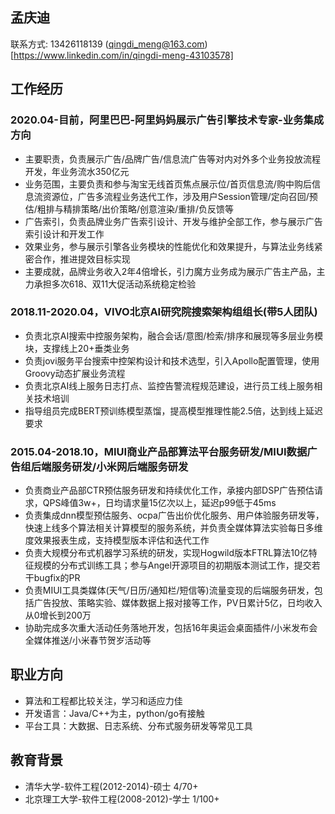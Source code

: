 ## 孟庆迪
联系方式: 13426118139 (qingdi_meng@163.com) [https://www.linkedin.com/in/qingdi-meng-43103578]

## 工作经历

### 2020.04-目前，阿里巴巴-阿里妈妈展示广告引擎技术专家-业务集成方向
- 主要职责，负责展示广告/品牌广告/信息流广告等对内对外多个业务投放流程开发，年业务流水350亿元
- 业务范围，主要负责和参与淘宝无线首页焦点展示位/首页信息流/购中购后信息流资源位，广告多流程业务迭代工作，涉及用户Session管理/定向召回/预估/粗排与精排策略/出价策略/创意渲染/重排/负反馈等
- 广告索引，负责品牌业务广告索引设计、开发与维护全部工作，参与展示广告索引设计和开发工作
- 效果业务，参与展示引擎各业务模块的性能优化和效果提升，与算法业务线紧密合作，推进提效目标实现
- 主要成就，品牌业务收入2年4倍增长，引力魔方业务成为展示广告主产品，主力承担多次618、双11大促活动系统稳定检验

### 2018.11-2020.04，VIVO北京AI研究院搜索架构组组长(带5人团队)
- 负责北京AI搜索中控服务架构，融合会话/意图/检索/排序和展现等多层业务模块，支撑线上20+垂类业务
- 负责jovi服务平台搜索中控架构设计和技术选型，引入Apollo配置管理，使用Groovy动态扩展业务流程
- 负责北京AI线上服务日志打点、监控告警流程规范建设，进行员工线上服务相关技术培训
- 指导组员完成BERT预训练模型蒸馏，提高模型推理性能2.5倍，达到线上延迟要求

### 2015.04-2018.10，MIUI商业产品部算法平台服务研发/MIUI数据广告组后端服务研发/小米网后端服务研发
- 负责商业产品部CTR预估服务研发和持续优化工作，承接内部DSP广告预估请求，QPS峰值3w+，日均请求量15亿次以上，延迟p99低于45ms
- 负责集成dnn模型预估服务、ocpa广告出价优化服务、用户体验服务研发等，快速上线多个算法相关计算模型的服务系统，并负责全媒体算法实验每日多维度效果报表生成，支持模型版本评估和迭代工作
- 负责大规模分布式机器学习系统的研发，实现Hogwild版本FTRL算法10亿特征规模的分布式训练工具；参与Angel开源项目的初期版本测试工作，提交若干bugfix的PR
- 负责MIUI工具类媒体(天气/日历/通知栏/短信等)流量变现的后端服务研发，包括广告投放、策略实验、媒体数据上报对接等工作，PV日累计5亿，日均收入从0增长到200万
- 协助完成多次重大活动任务落地开发，包括16年奥运会桌面插件/小米发布会全媒体推送/小米春节贺岁活动等

## 职业方向

- 算法和工程都比较关注，学习和适应力佳
- 开发语言：Java/C++为主，python/go有接触
- 平台工具：大数据、日志系统、分布式服务研发等常见工具

## 教育背景
- 清华大学-软件工程(2012-2014)-硕士 4/70+
- 北京理工大学-软件工程(2008-2012)-学士 1/100+

